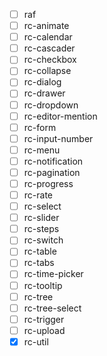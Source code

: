 - [ ] raf
- [ ] rc-animate
- [ ] rc-calendar
- [ ] rc-cascader
- [ ] rc-checkbox
- [ ] rc-collapse
- [ ] rc-dialog
- [ ] rc-drawer
- [ ] rc-dropdown
- [ ] rc-editor-mention
- [ ] rc-form
- [ ] rc-input-number
- [ ] rc-menu
- [ ] rc-notification
- [ ] rc-pagination
- [ ] rc-progress
- [ ] rc-rate
- [ ] rc-select
- [ ] rc-slider
- [ ] rc-steps
- [ ] rc-switch
- [ ] rc-table
- [ ] rc-tabs
- [ ] rc-time-picker
- [ ] rc-tooltip
- [ ] rc-tree
- [ ] rc-tree-select
- [ ] rc-trigger
- [ ] rc-upload
- [x] rc-util 